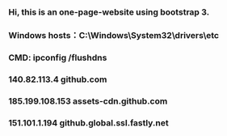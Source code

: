 ### Hi, this is an one-page-website using bootstrap 3.
### Windows hosts：C:\Windows\System32\drivers\etc
### CMD: ipconfig /flushdns
### 140.82.113.4 github.com
### 185.199.108.153 assets-cdn.github.com
### 151.101.1.194 github.global.ssl.fastly.net
